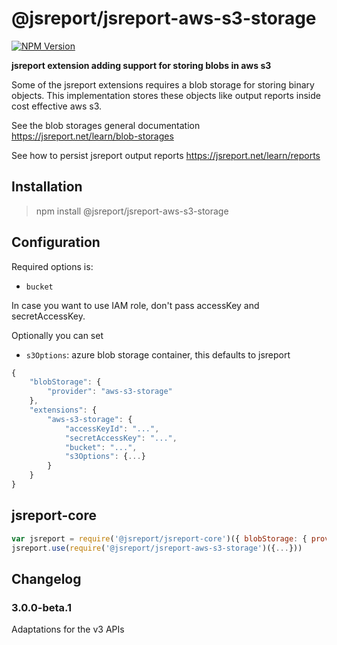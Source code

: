 # @jsreport/jsreport-aws-s3-storage
[![NPM Version](http://img.shields.io/npm/v/@jsreport/jsreport-aws-s3-storage.svg?style=flat-square)](https://npmjs.com/package/@jsreport/jsreport-aws-s3-storage)

**jsreport extension adding support for storing blobs in aws s3**

Some of the jsreport extensions requires a blob storage for storing binary objects. This implementation stores these objects like output reports inside cost effective aws s3.

See the blob storages general documentation
https://jsreport.net/learn/blob-storages

See how to persist jsreport output reports
https://jsreport.net/learn/reports


## Installation

> npm install @jsreport/jsreport-aws-s3-storage

## Configuration

Required options is:
- `bucket`

In case you want to use IAM role, don't pass accessKey and secretAccessKey.    

Optionally you can set
- `s3Options`: azure blob storage container, this defaults to jsreport

```js
{
	"blobStorage": {  
		"provider": "aws-s3-storage"
	},
	"extensions": {
		"aws-s3-storage": {
			"accessKeyId": "...",
			"secretAccessKey": "...",
			"bucket": "...",
			"s3Options": {...}
		}
	}
}
```

## jsreport-core
```js
var jsreport = require('@jsreport/jsreport-core')({ blobStorage: { provider: 'aws-s3-storage' } })
jsreport.use(require('@jsreport/jsreport-aws-s3-storage')({...}))
```

## Changelog

### 3.0.0-beta.1

Adaptations for the v3 APIs
